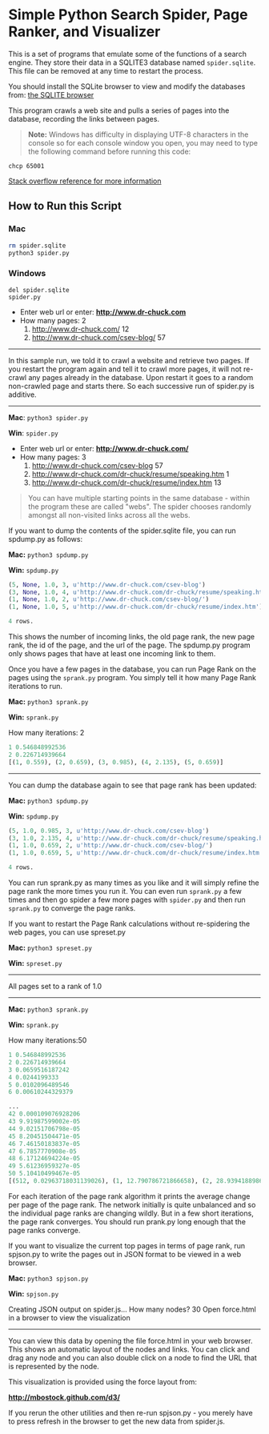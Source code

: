 # Simple Python Search Spider, Page Ranker, and Visualizer

This is a set of programs that emulate some of the functions of a 
search engine.  They store their data in a SQLITE3 database named
`spider.sqlite`.  This file can be removed at any time to restart the
process.   

You should install the SQLite browser to view and modify 
the databases from: [the SQLITE browser](http://sqlitebrowser.org/)

This program crawls a web site and pulls a series of pages into the
database, recording the links between pages.

> **Note:** Windows has difficulty in displaying UTF-8 characters
in the console so for each console window you open, you may need
to type the following command before running this code:

    chcp 65001

[Stack overflow reference for more information](http://stackoverflow.com/questions/388490/unicode-characters-in-windows-command-line-how)


## How to Run this Script

### Mac
```bash
rm spider.sqlite
python3 spider.py
```

### Windows
```
del spider.sqlite
spider.py
```

- Enter web url or enter: **http://www.dr-chuck.com**
- How many pages: 2
    1. http://www.dr-chuck.com/ 12
    2. http://www.dr-chuck.com/csev-blog/ 57

---

In this sample run, we told it to crawl a website and retrieve two 
pages.  If you restart the program again and tell it to crawl more
pages, it will not re-crawl any pages already in the database.  Upon 
restart it goes to a random non-crawled page and starts there.  So 
each successive run of spider.py is additive.

---

**Mac**: `python3 spider.py` 

**Win**: `spider.py`


- Enter web url or enter: **http://www.dr-chuck.com/**
- How many pages: 3
    1. http://www.dr-chuck.com/csev-blog 57
    2. http://www.dr-chuck.com/dr-chuck/resume/speaking.htm 1
    3. http://www.dr-chuck.com/dr-chuck/resume/index.htm 13


> You can have multiple starting points in the same database - 
within the program these are called "webs".   The spider
chooses randomly amongst all non-visited links across all
the webs.

If you want to dump the contents of the spider.sqlite file, you can 
run spdump.py as follows:

**Mac:** `python3 spdump.py `

**Win:** `spdump.py`

```python
(5, None, 1.0, 3, u'http://www.dr-chuck.com/csev-blog')
(3, None, 1.0, 4, u'http://www.dr-chuck.com/dr-chuck/resume/speaking.htm')
(1, None, 1.0, 2, u'http://www.dr-chuck.com/csev-blog/')
(1, None, 1.0, 5, u'http://www.dr-chuck.com/dr-chuck/resume/index.htm')

4 rows.
```

This shows the number of incoming links, the old page rank, the new page
rank, the id of the page, and the url of the page.  The spdump.py program
only shows pages that have at least one incoming link to them.

Once you have a few pages in the database, you can run Page Rank on the
pages using the `sprank.py` program.  You simply tell it how many Page
Rank iterations to run.

**Mac:** `python3 sprank.py`

**Win:** `sprank.py`

How many iterations: 2
```python
1 0.546848992536
2 0.226714939664
[(1, 0.559), (2, 0.659), (3, 0.985), (4, 2.135), (5, 0.659)]
```

---

You can dump the database again to see that page rank has been updated:

**Mac:** `python3 spdump.py`

**Win:** `spdump.py`

```python
(5, 1.0, 0.985, 3, u'http://www.dr-chuck.com/csev-blog')
(3, 1.0, 2.135, 4, u'http://www.dr-chuck.com/dr-chuck/resume/speaking.htm')
(1, 1.0, 0.659, 2, u'http://www.dr-chuck.com/csev-blog/')
(1, 1.0, 0.659, 5, u'http://www.dr-chuck.com/dr-chuck/resume/index.htm')

4 rows.
```

You can run sprank.py as many times as you like and it will simply refine
the page rank the more times you run it.  You can even run `sprank.py` a few times
and then go spider a few more pages with `spider.py` and then run `sprank.py`
to converge the page ranks.

If you want to restart the Page Rank calculations without re-spidering the 
web pages, you can use spreset.py

**Mac:** `python3 spreset.py`

**Win:** `spreset.py`
___

All pages set to a rank of 1.0

___

**Mac:** `python3 sprank.py`

**Win:** `sprank.py`

How many iterations:50
```python
1 0.546848992536
2 0.226714939664
3 0.0659516187242
4 0.0244199333
5 0.0102096489546
6 0.00610244329379

...
42 0.000109076928206
43 9.91987599002e-05
44 9.02151706798e-05
45 8.20451504471e-05
46 7.46150183837e-05
47 6.7857770908e-05
48 6.17124694224e-05
49 5.61236959327e-05
50 5.10410499467e-05
[(512, 0.02963718031139026), (1, 12.790786721866658), (2, 28.939418898678284), (3, 6.808468390725946), (4, 13.469889092397006)]
```

For each iteration of the page rank algorithm it prints the average
change per page of the page rank.   The network initially is quite 
unbalanced and so the individual page ranks are changing wildly.
But in a few short iterations, the page rank converges.  You 
should run prank.py long enough that the page ranks converge.

If you want to visualize the current top pages in terms of page rank,
run spjson.py to write the pages out in JSON format to be viewed in a
web browser.

**Mac:** `python3 spjson.py`

**Win:** `spjson.py`

Creating JSON output on spider.js...
How many nodes? 30
Open force.html in a browser to view the visualization

___

You can view this data by opening the file force.html in your web browser.  
This shows an automatic layout of the nodes and links.  You can click and 
drag any node and you can also double click on a node to find the URL
that is represented by the node.

This visualization is provided using the force layout from:

**http://mbostock.github.com/d3/**

If you rerun the other utilities and then re-run spjson.py - you merely
have to press refresh in the browser to get the new data from spider.js.

